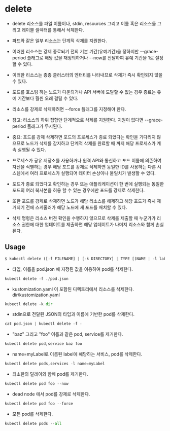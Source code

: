 # delete 

- delete 리소스를 파일 이름이나, stdin, resources 그리고 이름 혹은 리소스들 그리고 레이블 셀렉터를 통해서 삭제한다. 
- 파드와 같은 일부 리소스는 단계적 삭제를 지원한다. 
- 이러한 리소스는 강제 종료되기 전의 기본 기간(유예기간)을 정하지만 --grace-period 플래그로 해당 값을 재정의하거나 --now를 전달하여 유예 기간을 1로 설정할 수 있다. 
- 이러한 리소스는 종종 클러스터의 엔터티를 나타내므로 삭제가 즉시 확인되지 않을 수 있다. 
- 포드를 호스팅 하는 노드가 다운되거나 API 서버에 도달할 수 없는 경우 종료는 유예 기간보다 훨씬 오래 걸릴 수 있다. 
- 리소스를 강제로 삭제하려면 --force 플래그를 지정해야 한다. 
- 참고: 리소스의 하위 집합만 단계적으로 삭제를 지원한다. 지원이 없다면 --grace-period 플래그가 무시된다. 

- 중요: 포드를 강제 삭제하면 포드의 프로세스가 종료 되었다는 확인을 기다리지 않으므로 노드가 삭제를 감지하고 단계적 삭제를 완료할 때 까지 해당 프로세스가 계속 실행될 수 있다. 
- 프로세스가 공유 저장소를 사용하거나 원격 API와 통신하고 포드 이름에 의존하여 자신을 식별하는 경우 해당 포드를 강제로 삭제하면 동일한 ID를 사용하는 다른 시스템에서 여러 프로세스가 실행되어 데이터 손상이나 불일치가 발생할 수 있다. 
- 포드가 종료 되었다고 확인하는 경우 또는 애플리케이션이 한 번에 실행되는 동일한 포드의 여러 복사본을 허용 할 수 있는 경우에만 포드를 강제로 삭제한다. 
- 또한 포드를 강제로 삭제하면 노드가 해당 리소스를 해제하고 해당 포드가 즉시 제거되기 전에 스케줄러가 해당 노드에 새 포드를 배치할 수 있다. 

- 삭제 명령은 리소스 버젼 확인을 수행하지 않으므로 삭제를 제출할 때 누군가가 리소스 권한에 대한 업데이트를 제출하면 해당 업데이트가 나머지 리소스와 함께 손실된다. 

## Usage

```py
$ kubectl delete ([-f FILENAME] | [-k DIRECTORY] | TYPE [(NAME | -l label | --all)])
```

- 타입, 이름을 pod.json 에 지정된 값을 이용하여 pod를 삭제한다. 

```py
kubectl delete -f ./pod.json
```

- kustomization.yaml 이 포함된 디렉토리에서 리소스를 삭제한다. dir/kustomization.yaml 

```py
kubectl delete -k dir
```

- stdin으로 전달된 JSON의 타입과 이름에 기반한 pod를 삭제한다. 

```py
cat pod.json | kubectl delete -f -
```

- "baz" 그리고 "foo" 이름과 같은 pod, service를 제거한다. 

```py
kubectl delete pod,service baz foo
```

- name=myLabel로 이름된  label에 해당하는 서비스, pod를 삭제한다. 

```py
kubectl delete pods,services -l name=myLabel
```

- 최소한의 딜레이와 함께 pod를 제거한다. 

```py
kubectl delete pod foo --now
```

- dead node 에서 pod를 강제로 삭제한다. 

```py
kubectl delete pod foo --force
```

- 모든 pod를 삭제한다. 

```py
kubectl delete pods --all
```
